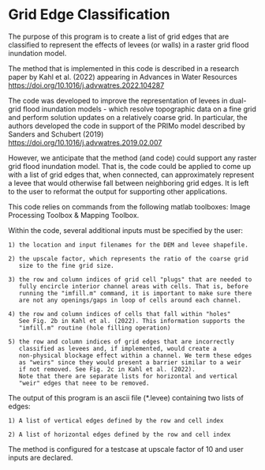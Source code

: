 # Grid Edge Classification
The purpose of this program is to create a list of grid edges that are classified to represent the effects of levees (or walls) in a raster grid flood inundation model. 

The method that is implemented in this code is described in a research
paper by Kahl et al. (2022) appearing in Advances in Water Resources
https://doi.org/10.1016/j.advwatres.2022.104287

The code was developed to improve the representation of levees in
dual-grid flood inundation models - which resolve topographic data on a
fine grid and perform solution updates on a relatively coarse grid. In
particular, the authors developed the code in support of the PRIMo model
described by Sanders and Schubert (2019)
 https://doi.org/10.1016/j.advwatres.2019.02.007

However, we anticipate that the method (and code) could support any raster
grid flood inundation model. That is, the code could be applied to come up
with a list of grid edges that, when connected, can approximately
represent a levee that would otherwise fall between neighboring grid
edges. It is left to the user to reformat the output for supporting other
applications.

This code relies on commands from the following matlab toolboxes:
       Image Processing Toolbox & 
       Mapping Toolbox.

Within the code, several additional inputs must be specified by the user:

    1) the location and input filenames for the DEM and levee shapefile.
    
    2) the upscale factor, which represents the ratio of the coarse grid
       size to the fine grid size. 
       
    3) the row and column indices of grid cell "plugs" that are needed to
       fully encircle interior channel areas with cells. That is, before
       running the "imfill.m" command, it is important to make sure there
       are not any openings/gaps in loop of cells around each channel.
       
    4) the row and column indices of cells that fall within "holes"
       See Fig. 2b in Kahl et al. (2022). This information supports the
       "imfill.m" routine (hole filling operation)
       
    5) the row and column indices of grid edges that are incorrectly
       classified as levees and, if implemented, would create a
       non-physical blockage effect within a channel. We term these edges
       as "weirs" since they would present a barrier similar to a weir
       if not removed. See Fig. 2c in Kahl et al. (2022).
       Note that there are separate lists for horizontal and vertical
       "weir" edges that neee to be removed.

The output of this program is an ascii file (*.levee) containing two 
lists of edges:

    1) A list of vertical edges defined by the row and cell index
    
    2) A list of horizontal edges defined by the row and cell index

The method is configured for a testcase at upscale factor of 10 and user inputs are declared. 

